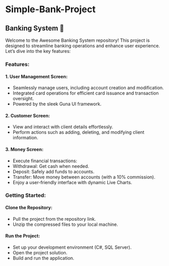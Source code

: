 # Simple-Bank-Project
## Banking System 🏦
Welcome to the Awesome Banking System repository! This project is designed to streamline banking operations and enhance user experience. Let’s dive into the key features:

### Features:
#### 1. User Management Screen:
* Seamlessly manage users, including account creation and modification.
* Integrated card operations for efficient card issuance and transaction oversight.
* Powered by the sleek Guna UI framework.
#### 2. Customer Screen:
* View and interact with client details effortlessly.
* Perform actions such as adding, deleting, and modifying client information.
#### 3. Money Screen:
* Execute financial transactions:
*  Withdrawal: Get cash when needed.
*  Deposit: Safely add funds to accounts.
*  Transfer: Move money between accounts (with a 10% commission).
 * Enjoy a user-friendly interface with dynamic Live Charts.

### Getting Started:
#### Clone the Repository:
* Pull the project from the repository link.
* Unzip the compressed files to your local machine.
#### Run the Project:
* Set up your development environment (C#, SQL Server).
* Open the project solution.
* Build and run the application.
